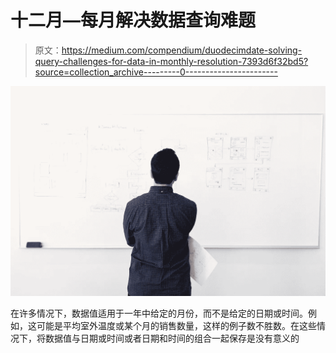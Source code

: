 # 十二月—每月解决数据查询难题

> 原文：<https://medium.com/compendium/duodecimdate-solving-query-challenges-for-data-in-monthly-resolution-7393d6f32bd5?source=collection_archive---------0----------------------->

![](img/e330d11bef02b78304425cead63820bc.png)

在许多情况下，数据值适用于一年中给定的月份，而不是给定的日期或时间。例如，这可能是平均室外温度或某个月的销售数量，这样的例子数不胜数。在这些情况下，将数据值与日期或时间或者日期和时间的组合一起保存是没有意义的